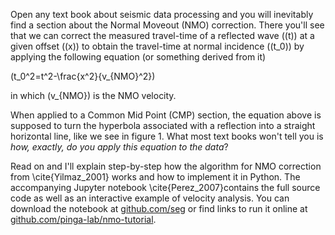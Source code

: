 Open any text book about seismic data processing and you will inevitably find a section about the Normal Moveout (NMO) correction. 
There you'll see that we can correct the measured travel-time of a reflected wave (\(t\)) at a given offset (\(x\)) to obtain the travel-time at normal incidence (\(t_0\)) by applying the following equation (or something derived from it)

\(t_0^2=t^2-\frac{x^2}{v_{NMO}^2}\)

in which \(v_{NMO}\) is the NMO velocity.

When applied to a Common Mid Point (CMP) section, the equation above is supposed to turn the hyperbola associated with a reflection into a straight horizontal line, like we see in figure 1.
What most text books won't tell you is *how, exactly, do you apply this equation to the data*?

Read on and I'll explain step-by-step how the algorithm for NMO correction from \cite{Yilmaz_2001} works and how to implement it in Python.
The accompanying Jupyter notebook \cite{Perez_2007}contains the full source code as well as an interactive example of velocity analysis.
You can download the notebook at [github.com/seg](https://github.com/seg) or find links to run it online at [github.com/pinga-lab/nmo-tutorial](https://github.com/pinga-lab/nmo-tutorial).